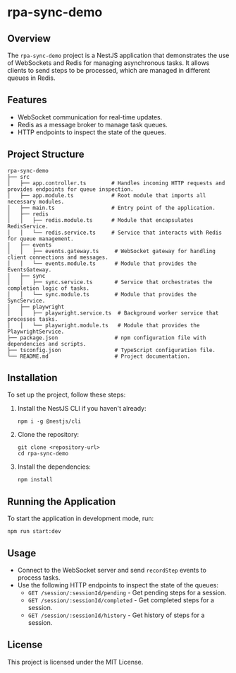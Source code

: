 # rpa-sync-demo

## Overview
The `rpa-sync-demo` project is a NestJS application that demonstrates the use of WebSockets and Redis for managing asynchronous tasks. It allows clients to send steps to be processed, which are managed in different queues in Redis.

## Features
- WebSocket communication for real-time updates.
- Redis as a message broker to manage task queues.
- HTTP endpoints to inspect the state of the queues.

## Project Structure
```
rpa-sync-demo
├── src
│   ├── app.controller.ts        # Handles incoming HTTP requests and provides endpoints for queue inspection.
│   ├── app.module.ts            # Root module that imports all necessary modules.
│   ├── main.ts                  # Entry point of the application.
│   ├── redis
│   │   ├── redis.module.ts      # Module that encapsulates RedisService.
│   │   └── redis.service.ts     # Service that interacts with Redis for queue management.
│   ├── events
│   │   ├── events.gateway.ts     # WebSocket gateway for handling client connections and messages.
│   │   └── events.module.ts      # Module that provides the EventsGateway.
│   ├── sync
│   │   ├── sync.service.ts       # Service that orchestrates the completion logic of tasks.
│   │   └── sync.module.ts        # Module that provides the SyncService.
│   ├── playwright
│   │   ├── playwright.service.ts  # Background worker service that processes tasks.
│   │   └── playwright.module.ts   # Module that provides the PlaywrightService.
├── package.json                  # npm configuration file with dependencies and scripts.
├── tsconfig.json                 # TypeScript configuration file.
└── README.md                     # Project documentation.
```

## Installation
To set up the project, follow these steps:

1. Install the NestJS CLI if you haven't already:
   ```
   npm i -g @nestjs/cli
   ```

2. Clone the repository:
   ```
   git clone <repository-url>
   cd rpa-sync-demo
   ```

3. Install the dependencies:
   ```
   npm install
   ```

## Running the Application
To start the application in development mode, run:
```
npm run start:dev
```

## Usage
- Connect to the WebSocket server and send `recordStep` events to process tasks.
- Use the following HTTP endpoints to inspect the state of the queues:
  - `GET /session/:sessionId/pending` - Get pending steps for a session.
  - `GET /session/:sessionId/completed` - Get completed steps for a session.
  - `GET /session/:sessionId/history` - Get history of steps for a session.

## License
This project is licensed under the MIT License.